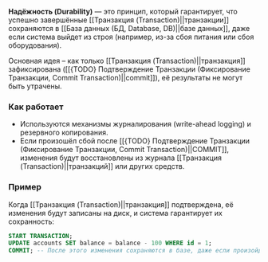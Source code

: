 **Надёжность (Durability)** — это принцип, который гарантирует, что успешно завершённые [[Транзакция (Transaction)||транзакции]] сохраняются в [[База данных (БД, Database, DB)||базе данных]], даже если система выйдет из строя (например, из-за сбоя питания или сбоя оборудования).

Основная идея – как только [[Транзакция (Transaction)||транзакция]] зафиксирована ([[{TODO} Подтверждение Транзакции (Фиксирование Транзакции, Commit Transaction)||commit]]), её результаты не могут быть утрачены.

### Как  работает

- Используются механизмы журналирования (write-ahead logging) и резервного копирования.
- Если произошёл сбой после [[{TODO} Подтверждение Транзакции (Фиксирование Транзакции, Commit Transaction)||COMMIT]], изменения будут восстановлены из журнала [[Транзакция (Transaction)||транзакций]] или других средств.


### Пример

Когда [[Транзакция (Transaction)||транзакция]] подтверждена, её изменения будут записаны на диск, и система гарантирует их сохранность:

```sql
START TRANSACTION;
UPDATE accounts SET balance = balance - 100 WHERE id = 1;
COMMIT; -- После этого изменения сохраняются в базе, даже если произойдёт сбой
```
